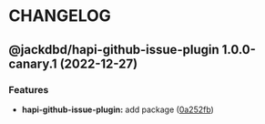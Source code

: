 # CHANGELOG

## @jackdbd/hapi-github-issue-plugin 1.0.0-canary.1 (2022-12-27)


### Features

* **hapi-github-issue-plugin:** add package ([0a252fb](https://github.com/jackdbd/matsuri/commit/0a252fbbc5387f8e31b8e1a5db4382b1d7c7a807))
